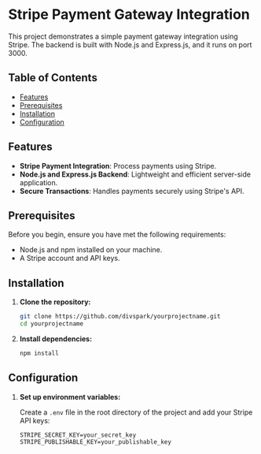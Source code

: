 # Stripe Payment Gateway Integration

This project demonstrates a simple payment gateway integration using Stripe. The backend is built with Node.js and Express.js, and it runs on port 3000.

## Table of Contents
- [Features](#features)
- [Prerequisites](#prerequisites)
- [Installation](#installation)
- [Configuration](#configuration)

## Features

- **Stripe Payment Integration**: Process payments using Stripe.
- **Node.js and Express.js Backend**: Lightweight and efficient server-side application.
- **Secure Transactions**: Handles payments securely using Stripe's API.

## Prerequisites

Before you begin, ensure you have met the following requirements:

- Node.js and npm installed on your machine.
- A Stripe account and API keys.

## Installation

1. **Clone the repository:**

    ```bash
    git clone https://github.com/divspark/yourprojectname.git
    cd yourprojectname
    ```

2. **Install dependencies:**

    ```bash
    npm install
    ```

## Configuration

1. **Set up environment variables:**

    Create a `.env` file in the root directory of the project and add your Stripe API keys:

    ```plaintext
    STRIPE_SECRET_KEY=your_secret_key
    STRIPE_PUBLISHABLE_KEY=your_publishable_key
    ```
